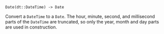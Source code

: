 ```
Date(dt::DateTime) -> Date
```

Convert a `DateTime` to a `Date`. The hour, minute, second, and millisecond parts of the `DateTime` are truncated, so only the year, month and day parts are used in construction.
